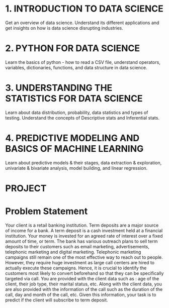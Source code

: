 # 1. INTRODUCTION TO DATA SCIENCE

Get an overview of data science. Understand its different applications and get insights on how is data science disrupting industries.

#  2. PYTHON FOR DATA SCIENCE

Learn the basics of python - how to read a CSV file, understand operators, variables, dictionaries, functions, and data structure in data science.

#  3. UNDERSTANDING THE STATISTICS FOR DATA SCIENCE

Learn about data distribution, probability, data statistics and types of testing. Understand the concepts of Descriptive stats and Inferential stats.

#  4. PREDICTIVE MODELING AND BASICS OF MACHINE LEARNING

Learn about predictive models & their stages, data extraction & exploration, univariate & bivariate analysis, model building, and linear regression.

#  PROJECT
# Problem Statement
Your client is a retail banking institution. Term deposits are a major source
of income for a bank.
A term deposit is a cash investment held at a financial institution. Your
money is invested for an agreed rate of interest over a fixed amount of
time, or term.
The bank has various outreach plans to sell term deposits to their
customers such as email marketing, advertisements, telephonic marketing
and digital marketing.
Telephonic marketing campaigns still remain one of the most effective way
to reach out to people. However, they require huge investment as large call
centers are hired to actually execute these campaigns. Hence, it is crucial
to identify the customers most likely to convert beforehand so that they can
be specifically targeted via call.
You are provided with the client data such as : age of the client, their job
type, their marital status, etc. Along with the client data, you are also
provided with the information of the call such as the duration of the call, day
and month of the call, etc. Given this information, your task is to predict if
the client will subscribe to term deposit.
